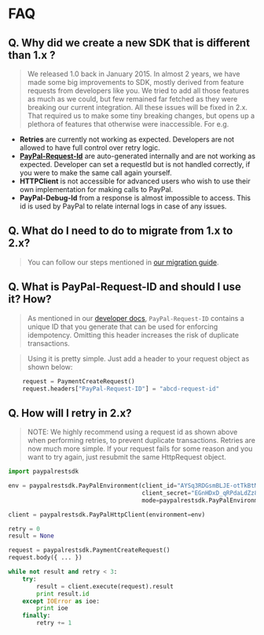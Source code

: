 # FAQ

## Q. Why did we create a new SDK that is different than 1.x ?
> We released 1.0 back in January 2015. In almost 2 years, we have made some big improvements to SDK, mostly derived from feature requests from developers like you. We tried to add all those features as much as we could, but few remained far fetched as they were breaking our current integration. All these issues will be fixed in 2.x. That required us to make some tiny breaking changes, but opens up a plethora of features that otherwise were inaccessible.
For e.g. 
- **Retries** are currently not working as expected. Developers are not allowed to have full control over retry logic.
- **[PayPal-Request-Id](https://developer.paypal.com/docs/api/auth-headers/)** are auto-generated internally and are not working as expected. Developer can set a requestId but is not handled correctly, if you were to make the same call again yourself.
- **HTTPClient** is not accessible for advanced users who wish to use their own implementation for making calls to PayPal.
- **PayPal-Debug-Id** from a response is almost impossible to access. This id is used by PayPal to relate internal logs in case of any issues.    

## Q. What do I need to do to migrate from 1.x to 2.x?
> You can follow our steps mentioned in [our migration guide](./Migrating.md).

## Q. What is PayPal-Request-ID and should I use it? How?
> As mentioned in our [developer docs](https://developer.paypal.com/docs/api/auth-headers/), `PayPal-Request-ID` contains a unique ID that you generate that can be used for enforcing idempotency. Omitting this header increases the risk of duplicate transactions. 

> Using it is pretty simple. Just add a header to your request object as shown below:
```py
    request = PaymentCreateRequest()
    request.headers["PayPal-Request-ID"] = "abcd-request-id"
```

## Q. How will I retry in 2.x?
> NOTE: We highly recommend using a request id as shown above when performing retries, to prevent duplicate transactions.
> Retries are now much more simple. If your request fails for some reason and you want to try again, just resubmit the same HttpRequest object.

```py
import paypalrestsdk

env = paypalrestsdk.PayPalEnvironment(client_id="AYSq3RDGsmBLJE-otTkBtM-jBRd1TCQwFf9RGfwddNXWz0uFU9ztymylOhRS",
                                      client_secret="EGnHDxD_qRPdaLdZz8iCr8N7_MzF-YHPTkjs6NKYQvQSBngp4PTTVWkPZRbL",
                                      mode=paypalrestsdk.PayPalEnvironment.SANDBOX)

client = paypalrestsdk.PayPalHttpClient(environment=env)

retry = 0
result = None

request = paypalrestsdk.PaymentCreateRequest()
request.body({ ... })

while not result and retry < 3: 
    try:
        result = client.execute(request).result
        print result.id
    except IOError as ioe:
        print ioe 
    finally:
        retry += 1
```
